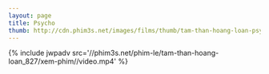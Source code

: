 ```yaml
---
layout: page
title: Psycho
thumb: http://cdn.phim3s.net/images/films/thumb/tam-than-hoang-loan-psycho.jpg
---
```

{% include jwpadv src='//phim3s.net/phim-le/tam-than-hoang-loan_827/xem-phim//video.mp4' %}